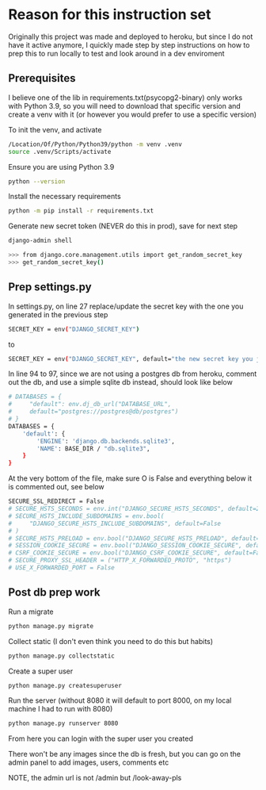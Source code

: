 # Reason for this instruction set

Originally this project was made and deployed to heroku, but since I do not have it active anymore, I quickly made step by step instructions on how to prep this to run locally to test and look around in a dev enviroment

## Prerequisites

I believe one of the lib in requirements.txt(psycopg2-binary) only works with Python 3.9, so you will need to download that specific version and create a venv with it (or however you would prefer to use a specific version)

To init the venv, and activate

```bash
/Location/Of/Python/Python39/python -m venv .venv
source .venv/Scripts/activate
```

Ensure you are using Python 3.9

```bash
python --version
```

Install the necessary requirements

```bash
python -m pip install -r requirements.txt
```

Generate new secret token (NEVER do this in prod), save for next step

```bash
django-admin shell
```
```bash
>>> from django.core.management.utils import get_random_secret_key 
>>> get_random_secret_key()
```

## Prep settings.py

In settings.py, on line 27 replace/update the secret key with the one you generated in the previous step

```bash
SECRET_KEY = env("DJANGO_SECRET_KEY")
```
to
```bash
SECRET_KEY = env("DJANGO_SECRET_KEY", default="the new secret key you just generated")
```

In line 94 to 97, since we are not using a postgres db from heroku, comment out the db, and use a simple sqlite db instead, should look like below

```bash
# DATABASES = {
#     "default": env.dj_db_url("DATABASE_URL",
#     default="postgres://postgres@db/postgres")
# }
DATABASES = {
    'default': {
        'ENGINE': 'django.db.backends.sqlite3',
        'NAME': BASE_DIR / "db.sqlite3",
    }
}
```

At the very bottom of the file, make sure O is False and everything below it is commented out, see below

```bash
SECURE_SSL_REDIRECT = False
# SECURE_HSTS_SECONDS = env.int("DJANGO_SECURE_HSTS_SECONDS", default=2592000)
# SECURE_HSTS_INCLUDE_SUBDOMAINS = env.bool(
#     "DJANGO_SECURE_HSTS_INCLUDE_SUBDOMAINS", default=False
# )
# SECURE_HSTS_PRELOAD = env.bool("DJANGO_SECURE_HSTS_PRELOAD", default=False)
# SESSION_COOKIE_SECURE = env.bool("DJANGO_SESSION_COOKIE_SECURE", default=False)
# CSRF_COOKIE_SECURE = env.bool("DJANGO_CSRF_COOKIE_SECURE", default=False)
# SECURE_PROXY_SSL_HEADER = ("HTTP_X_FORWARDED_PROTO", "https")
# USE_X_FORWARDED_PORT = False
```

## Post db prep work

Run a migrate
```bash
python manage.py migrate
```

Collect static (I don't even think you need to do this but habits)
```bash
python manage.py collectstatic
```

Create a super user
```bash
python manage.py createsuperuser
```

Run the server (without 8080 it will default to port 8000, on my local machine I had to run with 8080)
```bash
python manage.py runserver 8080
```

From here you can login with the super user you created

There won't be any images since the db is fresh, but you can go on the admin panel to add images, users, comments etc

NOTE, the admin url is not /admin but /look-away-pls